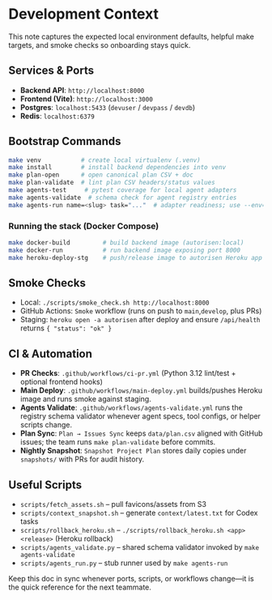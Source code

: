 # Development Context

This note captures the expected local environment defaults, helpful make targets, and smoke checks so onboarding stays quick.

## Services & Ports

- **Backend API**: `http://localhost:8000`
- **Frontend (Vite)**: `http://localhost:3000`
- **Postgres**: `localhost:5433` (`devuser` / `devpass` / `devdb`)
- **Redis**: `localhost:6379`

## Bootstrap Commands

```bash
make venv           # create local virtualenv (.venv)
make install        # install backend dependencies into venv
make plan-open      # open canonical plan CSV + doc
make plan-validate  # lint plan CSV headers/status values
make agents-test     # pytest coverage for local agent adapters
make agents-validate  # schema check for agent registry entries
make agents-run name=<slug> task="..."  # adapter readiness; use --env=stg for staging configs
```

### Running the stack (Docker Compose)

```bash
make docker-build         # build backend image (autorisen:local)
make docker-run           # run backend image exposing port 8000
make heroku-deploy-stg    # push/release image to autorisen Heroku app
```

## Smoke Checks

- Local: `./scripts/smoke_check.sh http://localhost:8000`
- GitHub Actions: `Smoke` workflow (runs on push to `main`,`develop`, plus PRs)
- Staging: `heroku open -a autorisen` after deploy and ensure `/api/health` returns `{ "status": "ok" }`

## CI & Automation

- **PR Checks**: `.github/workflows/ci-pr.yml` (Python 3.12 lint/test + optional frontend hooks)
- **Main Deploy**: `.github/workflows/main-deploy.yml` builds/pushes Heroku image and runs smoke against staging.
- **Agents Validate**: `.github/workflows/agents-validate.yml` runs the registry schema validator whenever agent specs, tool
 configs, or helper scripts change.
- **Plan Sync**: `Plan → Issues Sync` keeps `data/plan.csv` aligned with GitHub issues; the team runs `make plan-validate`
 before commits.
- **Nightly Snapshot**: `Snapshot Project Plan` stores daily copies under `snapshots/` with PRs for audit history.

## Useful Scripts

- `scripts/fetch_assets.sh` – pull favicons/assets from S3
- `scripts/context_snapshot.sh` – generate `context/latest.txt` for Codex tasks
- `scripts/rollback_heroku.sh` – `./scripts/rollback_heroku.sh <app> <release>` (Heroku rollback)
- `scripts/agents_validate.py` – shared schema validator invoked by `make agents-validate`
- `scripts/agents_run.py` – stub runner used by `make agents-run`

Keep this doc in sync whenever ports, scripts, or workflows change—it is the quick reference for the next teammate.
